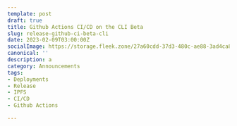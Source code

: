 ```yaml
---
template: post
draft: true
title: Github Actions CI/CD on the CLI Beta
slug: release-github-ci-beta-cli
date: 2023-02-09T03:00:00Z
socialImage: https://storage.fleek.zone/27a60cdd-37d3-480c-ae88-3ad4ca886b13-bucket/imgs/nextra-blog.png
canonical: ''
description: a
category: Announcements
tags:
- Deployments
- Release
- IPFS
- CI/CD
- Github Actions

---
```

